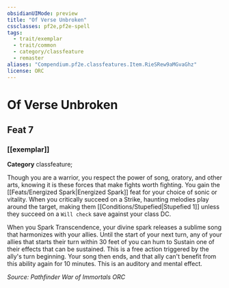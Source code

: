 ```yaml
---
obsidianUIMode: preview
title: "Of Verse Unbroken"
cssclasses: pf2e,pf2e-spell
tags:
  - trait/exemplar
  - trait/common
  - category/classfeature
  - remaster
aliases: "Compendium.pf2e.classfeatures.Item.RieSRew9aMGvaGhz"
license: ORC
---
```

# Of Verse Unbroken
## Feat 7
### [[exemplar]]

**Category** classfeature; 




Though you are a warrior, you respect the power of song, oratory, and other arts, knowing it is these forces that make fights worth fighting. You gain the [[Feats/Energized Spark|Energized Spark]] feat for your choice of sonic or vitality. When you critically succeed on a Strike, haunting melodies play around the target, making them [[Conditions/Stupefied|Stupefied 1]] unless they succeed on a `Will check` save against your class DC.

When you Spark Transcendence, your divine spark releases a sublime song that harmonizes with your allies. Until the start of your next turn, any of your allies that starts their turn within 30 feet of you can hum to Sustain one of their effects that can be sustained. This is a free action triggered by the ally's turn beginning. Your song then ends, and that ally can't benefit from this ability again for 10 minutes. This is an auditory and mental effect.

*Source: Pathfinder War of Immortals*
*ORC*